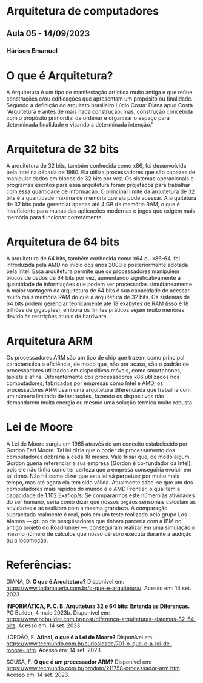 # Arquitetura de computadores 
## Aula 05 - 14/09/2023 
### Hárison Emanuel

# O que é Arquitetura?

A Arquitetura é um tipo de manifestação artística muito antiga e que reúne construções e/ou edificações que apresentam um propósito ou finalidade. Segundo a definição do arquiteto brasileiro Lúcio Costa:
Diana apud Costa “Arquitetura é antes de mais nada construção, mas, construção concebida com o propósito primordial de ordenar e organizar o espaço para determinada finalidade e visando a determinada intenção.”


# Arquitetura de 32 bits

A arquitetura de 32 bits, também conhecida como x86, foi desenvolvida pela Intel na década de 1980. Ela utiliza processadores que são capazes de manipular dados em blocos de 32 bits por vez. Os sistemas operacionais e programas escritos para essa arquitetura foram projetados para trabalhar com essa quantidade de informação.
O principal limite da arquitetura de 32 bits é a quantidade máxima de memória que ela pode acessar. A arquitetura de 32 bits pode gerenciar apenas até 4 GB de memória RAM, o que é insuficiente para muitas das aplicações modernas e jogos que exigem mais memória para funcionar corretamente.


# Arquitetura de 64 bits

A arquitetura de 64 bits, também conhecida como x64 ou x86-64, foi introduzida pela AMD no início dos anos 2000 e posteriormente adotada pela Intel. Essa arquitetura permite que os processadores manipulem blocos de dados de 64 bits por vez, aumentando significativamente a quantidade de informações que podem ser processadas simultaneamente.
A maior vantagem da arquitetura de 64 bits é sua capacidade de acessar muito mais memória RAM do que a arquitetura de 32 bits. Os sistemas de 64 bits podem gerenciar teoricamente até 18 exabytes de RAM (isso é 18 bilhões de gigabytes), embora os limites práticos sejam muito menores devido às restrições atuais de hardware.


# Arquitetura ARM

Os processadores ARM são um tipo de chip que trazem como principal característica a eficiência, de modo que, não por acaso, são o padrão de processadores utilizados em dispositivos móveis, como smartphones, tablets e afins. Diferentemente dos processadores x86 utilizados nos computadores, fabricados por empresas como Intel e AMD, os processadores ARM usam uma arquitetura diferenciada que trabalha com um número limitado de instruções, fazendo os dispositivos não demandarem muita energia ou mesmo uma solução térmica muito robusta.


# Lei de Moore

A Lei de Moore surgiu em 1965 através de um conceito estabelecido por Gordon Earl Moore. Tal lei dizia que o poder de processamento dos computadores dobraria a cada 18 meses. Vale frisar que, de modo algum, Gordon queria referenciar a sua empresa (Gordon é co-fundador da Intel), pois ele não tinha como ter certeza que a empresa conseguiria evoluir em tal ritmo.
Não há como dizer que esta lei vá perpetuar por muito mais tempo, mas até agora ela tem sido válida. Atualmente sabe-se que um dos computadores mais rápidos do mundo é o AMD Frontier, o qual tem a capacidade de 1.102 Exaflop/s. Se compararmos este número às atividades do ser humano, seria como dizer que nossos órgãos sensoriais calculam as atividades e as realizam com a mesma grandeza.
A comparação supracitada realmente é real, pois em um teste realizado pelo grupo Los Alamos — grupo de pesquisadores que tinham parceria com a IBM no antigo projeto do Roadrunner —, conseguiram realizar em uma simulação o mesmo número de cálculos que nosso cérebro executa durante a audição ou a locomoção.


# Referências:

DIANA, D. **O que é Arquitetura?** Disponível em: <https://www.todamateria.com.br/o-que-e-arquitetura/>. Acesso em: 14 set. 2023.

**INFORMÁTICA, P. C. B. Arquitetura 32 e 64 bits: Entenda as Diferenças.** PC Builder, 4 maio 2023b. Disponível em: <https://www.pcbuilder.com.br/post/diferenca-arquiteturas-sistemas-32-64-bits>. Acesso em: 14 set. 2023 

JORDÃO, F. **Afinal, o que é a Lei de Moore?** Disponível em: <https://www.tecmundo.com.br/curiosidade/701-o-que-e-a-lei-de-moore-.htm>. Acesso em: 14 set. 2023.

SOUSA, F. **O que é um processador ARM?** Disponível em: <https://www.tecmundo.com.br/produto/211758-processador-arm.htm>. Acesso em: 14 set. 2023.